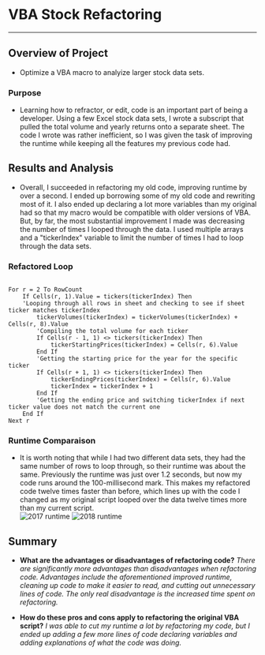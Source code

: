 # **VBA Stock Refactoring**

---

## **Overview of Project**
- Optimize a VBA macro to analyize larger stock data sets.

### Purpose
- Learning how to refractor, or edit, code is an important part of being a developer. Using a few Excel stock data sets, I wrote a subscript that pulled the total volume and yearly returns onto a separate sheet. The code I wrote was rather inefficient, so I was given the task of improving the runtime while keeping all the features my previous code had.

## **Results and Analysis**
- Overall, I succeeded in refactoring my old code, improving runtime by over a second. I ended up borrowing some of my old code and rewriting most of it. I also ended up declaring a lot more variables than my original had so that my macro would be compatible with older versions of VBA. But, by far, the most substantial improvement I made was decreasing the number of times I looped through the data. I used multiple arrays and a "tickerIndex" variable to limit the number of times I had to loop through the data sets.

### Refactored Loop

```

For r = 2 To RowCount
    If Cells(r, 1).Value = tickers(tickerIndex) Then
    'Looping through all rows in sheet and checking to see if sheet ticker matches tickerIndex
        tickerVolumes(tickerIndex) = tickerVolumes(tickerIndex) + Cells(r, 8).Value
        'Compiling the total volume for each ticker
        If Cells(r - 1, 1) <> tickers(tickerIndex) Then
            tickerStartingPrices(tickerIndex) = Cells(r, 6).Value
        End If
        'Getting the starting price for the year for the specific ticker
        If Cells(r + 1, 1) <> tickers(tickerIndex) Then
            tickerEndingPrices(tickerIndex) = Cells(r, 6).Value
            tickerIndex = tickerIndex + 1
        End If
        'Getting the ending price and switching tickerIndex if next ticker value does not match the current one
    End If
Next r

```

### Runtime Comparaison
- It is worth noting that while I had two different data sets, they had the same number of rows to loop through, so their runtime was about the same. Previously the runtime was just over 1.2 seconds, but now my code runs around the 100-millisecond mark. This makes my refactored code twelve times faster than before, which lines up with the code I changed as my original script looped over the data twelve times more than my current script.  
![2017 runtime](/Public/VBA_Stock_Refractoring/Resources/VBA_Challenge_2017.PNG)
![2018 runtime](/Public/VBA_Stock_Refractoring/Resources/VBA_Challenge_2018.PNG)

## **Summary**
- **What are the advantages or disadvantages of refactoring code?**
*There are significantly more advantages than disadvantages when refactoring code. Advantages include the aforementioned improved runtime, cleaning up code to make it easier to read, and cutting out unnecessary lines of code. The only real disadvantage is the increased time spent on refactoring.*

- **How do these pros and cons apply to refactoring the original VBA script?**
*I was able to cut my runtime a lot by refactoring my code, but I ended up adding a few more lines of code declaring variables and adding explanations of what the code was doing.*

